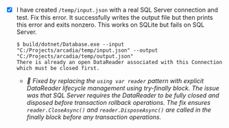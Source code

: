 - [x] I have created `/temp/input.json` with a real SQL Server connection and test. Fix this error. It successfully writes the output file but then prints this error and exits nonzero. This works on SQLite but fails on SQL Server.
    ```
    $ build/dotnet/Database.exe --input "C:/Projects/arcadia/temp/input.json" --output "C:/Projects/arcadia/temp/output.json"
    There is already an open DataReader associated with this Connection which must be closed first.
    ```
    - *🤖 Fixed by replacing the `using var reader` pattern with explicit DataReader lifecycle management using try-finally block. The issue was that SQL Server requires the DataReader to be fully closed and disposed before transaction rollback operations. The fix ensures `reader.CloseAsync()` and `reader.DisposeAsync()` are called in the finally block before any transaction operations.*
